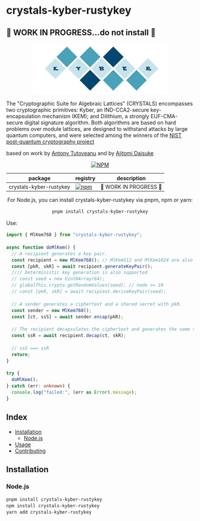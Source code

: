 # crystals-kyber-rustykey

## 🚧 WORK IN PROGRESS...do not install 🚧

<p align="center">
  <img src="./kyber.png"/>
</p>

The "Cryptographic Suite for Algebraic Lattices" (CRYSTALS) encompasses two cryptographic primitives: Kyber, an IND-CCA2-secure key-encapsulation mechanism (KEM); and Dilithium, a strongly EUF-CMA-secure digital signature algorithm. Both algorithms are based on hard problems over module lattices, are designed to withstand attacks by large quantum computers, and were selected among the winners of the [NIST post-quantum cryptography project](https://pq-crystals.org/index.shtml)

based on work by [Antony Tutoveanu](https://github.com/antontutoveanu/crystals-kyber-javascript)
and by [Ajitomi Daisuke](https://github.com/dajiaji/crystals-kyber-js/tree/main)


<div align="center">
<a href="https://www.npmjs.com/package/crystals-kyber-rustykey"><img src="https://img.shields.io/npm/v/crystals-kyber-rustykey" alt="NPM"/></a>


| package           | registry                                                                                                                  | description                                                                                                                                                                                                                          |
| ----------------- | ------------------------------------------------------------------------------------------------------------------------- | ------------------------------------------------------------------------------------------------------------------------------------------------------------------------------------------------------------------------------------ |
| crystals-kyber-rustykey | [![npm](https://img.shields.io/npm/v/crystals-kyber-rustykey)](https://www.npmjs.com/package/crystals-kyber-rustykey) |  🚧 WORK IN PROGRESS 🚧      |


For Node.js, you can install crystals-kyber-rustykey via pnpm, npm or yarn:

```sh
pnpm install crystals-kyber-rustykey
```
<div align="left">
Use:

```typescript
import { MlKem768 } from "crystals-kyber-rustykey";

async function doMlKem() {
  // A recipient generates a key pair.
  const recipient = new MlKem768(); // MlKem512 and MlKem1024 are also available.
  const [pkR, skR] = await recipient.generateKeyPair();
  //// Deterministic key generation is also supported
  // const seed = new Uint8Array(64);
  // globalThis.crypto.getRandomValues(seed); // node >= 19
  // const [pkR, skR] = await recipient.deriveKeyPair(seed);

  // A sender generates a ciphertext and a shared secret with pkR.
  const sender = new MlKem768();
  const [ct, ssS] = await sender.encap(pkR);

  // The recipient decapsulates the ciphertext and generates the same shared secret with skR.
  const ssR = await recipient.decap(ct, skR);

  // ssS === ssR
  return;
}

try {
  doMlKem();
} catch (err: unknown) {
  console.log("failed:", (err as Error).message);
}
```

## Index

- [Installation](#installation)
  - [Node.js](#nodejs)
- [Usage](#usage)
- [Contributing](#contributing)

## Installation

### Node.js

```sh
pnpm install crystals-kyber-rustykey
npm install crystals-kyber-rustykey
yarn add crystals-kyber-rustykey
```